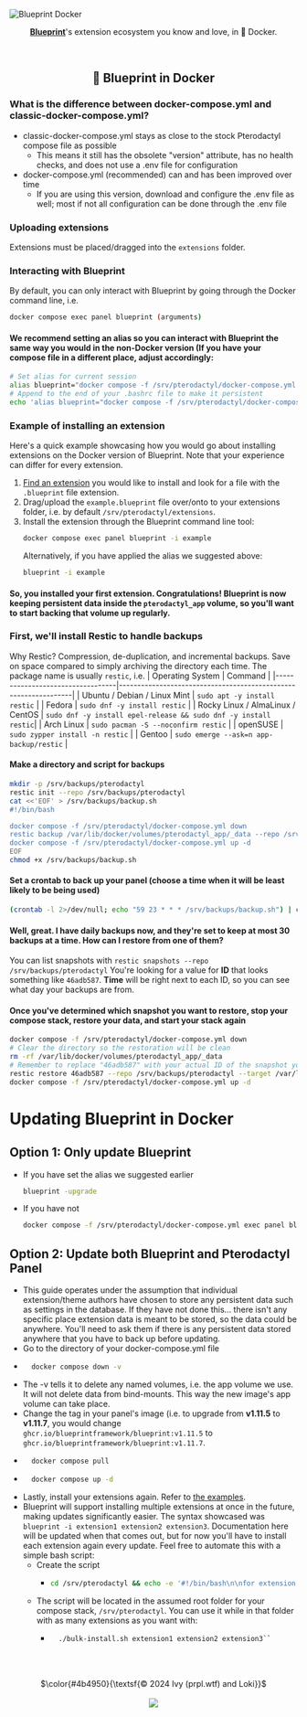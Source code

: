 <!-- Header -->
![Blueprint Docker](https://github.com/BlueprintFramework/docker/assets/103201875/f1c39e6e-afb0-4e24-abd3-508ec883d66b)
<p align="center"><a href="https://github.com/BlueprintFramework/main"><b>Blueprint</b></a>'s extension ecosystem you know and love, in 🐳 Docker.</p>

<!-- Information -->
<br/><h2 align="center">🐳 Blueprint in Docker</h2>

### What is the difference between docker-compose.yml and classic-docker-compose.yml?
- classic-docker-compose.yml stays as close to the stock Pterodactyl compose file as possible
  - This means it still has the obsolete "version" attribute, has no health checks, and does not use a .env file for configuration
- docker-compose.yml (recommended) can and has been improved over time
  - If you are using this version, download and configure the .env file as well; most if not all configuration can be done through the .env file

### Uploading extensions
Extensions must be placed/dragged into the `extensions` folder.

### Interacting with Blueprint
By default, you can only interact with Blueprint by going through the Docker command line, i.e.
```bash
docker compose exec panel blueprint (arguments)
```

#### We recommend setting an alias so you can interact with Blueprint the same way you would in the non-Docker version (If you have your compose file in a different place, adjust accordingly:
```bash
# Set alias for current session
alias blueprint="docker compose -f /srv/pterodactyl/docker-compose.yml exec panel blueprint"
# Append to the end of your .bashrc file to make it persistent
echo 'alias blueprint="docker compose -f /srv/pterodactyl/docker-compose.yml exec panel blueprint"' >> ~/.bashrc
```

### Example of installing an extension
Here's a quick example showcasing how you would go about installing extensions on the Docker version of Blueprint. Note that your experience can differ for every extension.
  1. [Find an extension](https://blueprint.zip/browse) you would like to install and look for a file with the `.blueprint` file extension.
  2. Drag/upload the `example.blueprint` file over/onto to your extensions folder, i.e. by default `/srv/pterodactyl/extensions`.
  3. Install the extension through the Blueprint command line tool:
     ```bash
     docker compose exec panel blueprint -i example
     ```
     Alternatively, if you have applied the alias we suggested above:
     ```bash
     blueprint -i example
     ```

#### So, you installed your first extension. Congratulations! Blueprint is now keeping persistent data inside the `pterodactyl_app` volume, so you'll want to start backing that volume up regularly.

### First, we'll install Restic to handle backups
Why Restic? Compression, de-duplication, and incremental backups. Save on space compared to simply archiving the directory each time.
The package name is usually `restic`, i.e.
| Operating System                 | Command                                                         |
|----------------------------------|-----------------------------------------------------------------|
| Ubuntu / Debian / Linux Mint     | `sudo apt -y install restic`                                    |
| Fedora                           | `sudo dnf -y install restic`                                    |
| Rocky Linux / AlmaLinux / CentOS | `sudo dnf -y install epel-release && sudo dnf -y install restic`|
| Arch Linux                       | `sudo pacman -S --noconfirm restic`                             |
| openSUSE                         | `sudo zypper install -n restic`                                 |
| Gentoo                           | `sudo emerge --ask=n app-backup/restic`                         |

#### Make a directory and script for backups
```bash
mkdir -p /srv/backups/pterodactyl
restic init --repo /srv/backups/pterodactyl
cat <<'EOF' > /srv/backups/backup.sh
#!/bin/bash

docker compose -f /srv/pterodactyl/docker-compose.yml down
restic backup /var/lib/docker/volumes/pterodactyl_app/_data --repo /srv/backups/pterodactyl
docker compose -f /srv/pterodactyl/docker-compose.yml up -d
EOF
chmod +x /srv/backups/backup.sh
```

#### Set a crontab to back up your panel (choose a time when it will be least likely to be being used)
```bash
(crontab -l 2>/dev/null; echo "59 23 * * * /srv/backups/backup.sh") | crontab -
```

#### Well, great. I have daily backups now, and they're set to keep at most 30 backups at a time. How can I restore from one of them?
You can list snapshots with ``restic snapshots --repo /srv/backups/pterodactyl``
You're looking for a value for **ID** that looks something like ``46adb587``. **Time** will be right next to each ID, so you can see what day your backups are from.

#### Once you've determined which snapshot you want to restore, stop your compose stack, restore your data, and start your stack again
```bash
docker compose -f /srv/pterodactyl/docker-compose.yml down
# Clear the directory so the restoration will be clean
rm -rf /var/lib/docker/volumes/pterodactyl_app/_data
# Remember to replace "46adb587" with your actual ID of the snapshot you want to restore
restic restore 46adb587 --repo /srv/backups/pterodactyl --target /var/lib/docker/volumes/pterodactyl_app/_data
docker compose -f /srv/pterodactyl/docker-compose.yml up -d
```

# Updating Blueprint in Docker
## Option 1: Only update Blueprint
- If you have set the alias we suggested earlier
  ```bash
  blueprint -upgrade
  ```
- If you have not
  ```bash
  docker compose -f /srv/pterodactyl/docker-compose.yml exec panel blueprint -upgrade
  ```

## Option 2: Update both Blueprint and Pterodactyl Panel
- This guide operates under the assumption that individual extension/theme authors have chosen to store any persistent data such as settings in the database. If they have not done this... there isn't any specific place extension data is meant to be stored, so the data could be anywhere. You'll need to ask them if there is any persistent data stored anywhere that you have to back up before updating.
- Go to the directory of your docker-compose.yml file
- ```bash
    docker compose down -v
  ```
- The -v tells it to delete any named volumes, i.e. the app volume we use. It will not delete data from bind-mounts. This way the new image's app volume can take place.
- Change the tag in your panel's image (i.e. to upgrade from **v1.11.5** to **v1.11.7**, you would change ``ghcr.io/blueprintframework/blueprint:v1.11.5`` to ``ghcr.io/blueprintframework/blueprint:v1.11.7``.
- ```bash
    docker compose pull
  ```
- ```bash
    docker compose up -d
  ```
- Lastly, install your extensions again. Refer to [the examples](<https://github.com/BlueprintFramework/docker?tab=readme-ov-file#example-of-installing-an-extension>).
- Blueprint will support installing multiple extensions at once in the future, making updates significantly easier. The syntax showcased was ``blueprint -i extension1 extension2 extension3``. Documentation here will be updated when that comes out, but for now you'll have to install each extension again every update. Feel free to automate this with a simple bash script:
  - Create the script
    - ```bash
      cd /srv/pterodactyl && echo -e '#!/bin/bash\n\nfor extension in "$@"\ndo\n    docker compose exec panel blueprint -i "$extension"\ndone' > bulk-install.sh && chmod +x bulk-install.sh
      ```
  - The script will be located in the assumed root folder for your compose stack, ``/srv/pterodactyl``. You can use it while in that folder with as many extensions as you want with:
    - ```bash
        ./bulk-install.sh extension1 extension2 extension3``
      ```
<!-- copyright footer -->
<br/><br/>
<p align="center">
  $\color{#4b4950}{\textsf{© 2024 Ivy (prpl.wtf) and Loki}}$
  <br/><br/><img src="https://github.com/BlueprintFramework/docker/assets/103201875/68a6038e-4922-4e1a-b1d4-f58a4c5db397"/>
</p>
